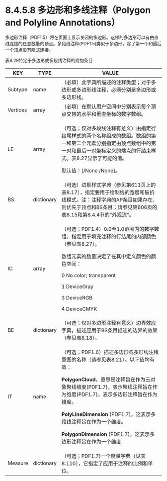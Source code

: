 # 8.4.5.8 多边形和多线注释（Polygon and Polyline Annotations）

多边形注释（PDF1.5）将在页面上显示关闭的多边形。这样的多边形可以有由直线连接的任意数量的顶点。多段线注释(PDF1.5)类似于多边形，除了第一个和最后一个顶点没有隐式连接。

表8.29特定于多边形或多段线注释的附加条目

| KEY      | TYPE       | VALUE                                                                                                                                                                                                                                                                                       |
| -------- | ---------- | ------------------------------------------------------------------------------------------------------------------------------------------------------------------------------------------------------------------------------------------------------------------------------------------- |
| Subtype  | name       | （必填）此字典所描述的注释类型；对于多边形或多边形线注释，必须分别是多边形或多边形线。                                                                                                                                                                                                                                                 |
| Vertices | array      | （必填）在默认用户空间中分别表示每个顶点交替的水平和垂直坐标的数字数组。                                                                                                                                                                                                                                                        |
| LE       | array      | <p>（可选；仅对多段线注释有意义）由指定行结尾样式的两个名称组成的数组。数组的第一和第二个元素分别指定由顶点数组中的第一对和最后一对坐标定义的端点的行结束样式。表8.27显示了可能的值。</p><p>默认值：[/None /None]。</p>                                                                                                                                                                 |
| BS       | dictionary | （可选）边框样式字典（参见第611页上的表8.17），指定要用于绘制线的宽度和破折线模式。注：注释字典的AP条目如果存在，则优先于顶点和BS条目；请参见第606页的表8.15和第8.4.4节的“外观流”。                                                                                                                                                                                      |
| IC       | array      | <p>（可选；PDF1.4）0.0至1.0范围内的数字数组，指定用于填充注释的行结尾的内部颜色（参见表8.27）。</p><p>数组元素的数量决定了在其中定义颜色的颜色空间：</p><p> 0 No color; transparent </p><p>1 DeviceGray </p><p>3 DeviceRGB </p><p>4 DeviceCMYK </p>                                                                                                      |
| BE       | dictionary | （可选；仅对多边形注释有意义）边界效应字典，描述应用于BS条目描述的边界的效果（参见表8.18）。                                                                                                                                                                                                                                           |
| IT       | name       | <p>（可选；PDF1.6）描述多边形或多形线注释意图的名称（请参见表8.21）。以下值均有效：</p><p><strong>PolygonCloud</strong>，意思是注释旨在作为云对象聚线维度(PDF1.7)，表示聚线注释旨在作为维度(PDF1.7)，表示多边形注释旨在作为维度。</p><p><strong>PolyLineDimension</strong> (PDF1.7)，这表示多段线注释旨在作为一个维度。</p><p><strong>PolygonDimension</strong> (PDF1.7)，这表示多边形注释旨在作为一个维度</p> |
| Measure  | dictionary | （可选；PDF1.7)一个度量字典（见表8.110），它指定了应用于注释的比例和单位。                                                                                                                                                                                                                                                 |

